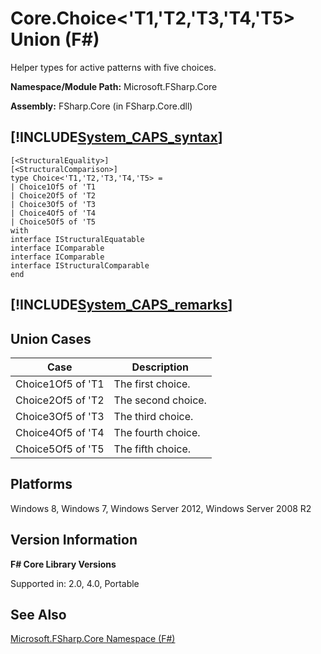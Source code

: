# Core.Choice<'T1,'T2,'T3,'T4,'T5> Union (F#)

Helper types for active patterns with five choices.

**Namespace/Module Path:** Microsoft.FSharp.Core

**Assembly:** FSharp.Core (in FSharp.Core.dll)


## [!INCLUDE[System_CAPS_syntax](//System/Token/System_CAPS_syntax_md.md)]

```
[<StructuralEquality>]
[<StructuralComparison>]
type Choice<'T1,'T2,'T3,'T4,'T5> =
| Choice1Of5 of 'T1
| Choice2Of5 of 'T2
| Choice3Of5 of 'T3
| Choice4Of5 of 'T4
| Choice5Of5 of 'T5
with
interface IStructuralEquatable
interface IComparable
interface IComparable
interface IStructuralComparable
end
```

## [!INCLUDE[System_CAPS_remarks](//System/Token/System_CAPS_remarks_md.md)]

## Union Cases


|Case|Description|
|----|-----------|
|Choice1Of5 of 'T1|The first choice.|
|Choice2Of5 of 'T2|The second choice.|
|Choice3Of5 of 'T3|The third choice.|
|Choice4Of5 of 'T4|The fourth choice.|
|Choice5Of5 of 'T5|The fifth choice.|

## Platforms
Windows 8, Windows 7, Windows Server 2012, Windows Server 2008 R2


## Version Information
**F# Core Library Versions**

Supported in: 2.0, 4.0, Portable




## See Also
[Microsoft.FSharp.Core Namespace &#40;F&#35;&#41;](Microsoft.FSharp.Core+Namespace+28%F%2329%.md)

